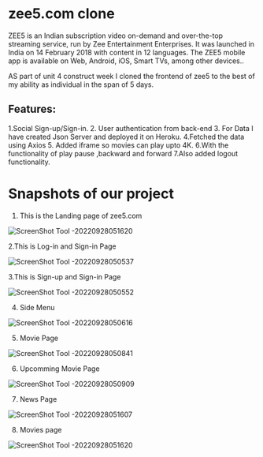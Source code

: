 # zee5.com clone

ZEE5 is an Indian subscription video on-demand and over-the-top streaming service, run by Zee Entertainment Enterprises. It was launched in India on 14 February 2018 with content in 12 languages. The ZEE5 mobile app is available on Web, Android, iOS, Smart TVs, among other devices..

AS part of unit 4 construct week I cloned the frontend of zee5 to the best of my ability as individual in the span of 5 days.


<!-- ## Tech Stack: -->

<!-- <p>
   <img src="https://img.icons8.com/color/64/000000/javascript.png"/>
   <img src="https://img.icons8.com/color/64/000000/html-5.png"/>
   <img src="https://img.icons8.com/color/64/000000/css3.png" />
   <img src="https://img.icons8.com/color/64/000000/json.png"/>
</p> -->

## Features:

1.Social Sign-up/Sign-in. 2. User authentication from back-end 3. For Data I have created Json Server and deployed it on Heroku. 4.Fetched the data using Axios 5. Added iframe so movies can play upto 4K. 6.With the functionality of play pause ,backward and forward 7.Also added logout functionality.

<h1>Snapshots of our project</h1>

1. This is the Landing page of zee5.com

![ScreenShot Tool -20220928051620](https://user-images.githubusercontent.com/88669777/192657654-48d93c8d-9002-4b8d-83bc-ee72623bb79e.png)

2.This is Log-in and Sign-in Page

![ScreenShot Tool -20220928050537](https://user-images.githubusercontent.com/88669777/192657734-ddd4c787-0e68-4cb8-82eb-153ee098acdd.png)


3.This is Sign-up and Sign-in Page

![ScreenShot Tool -20220928050552](https://user-images.githubusercontent.com/88669777/192657791-8d2e0d1a-7223-4ef9-92f0-ca9f920a798a.png)

4. Side Menu

![ScreenShot Tool -20220928050616](https://user-images.githubusercontent.com/88669777/192657860-88bdec21-0d92-4b69-a3d3-279d0b8c4508.png)

5. Movie Page 

![ScreenShot Tool -20220928050841](https://user-images.githubusercontent.com/88669777/192657944-f6bd858c-9c85-492f-8710-d71b4086f1ed.png)

6. Upcomming Movie Page

![ScreenShot Tool -20220928050909](https://user-images.githubusercontent.com/88669777/192658025-24a322fd-d797-4938-a631-540f35247341.png)

7. News Page

![ScreenShot Tool -20220928051607](https://user-images.githubusercontent.com/88669777/192658120-d92e2785-d9f0-4401-93b5-942d90ad39c4.png)

8. Movies page

![ScreenShot Tool -20220928051620](https://user-images.githubusercontent.com/88669777/192658135-ac2e1f74-e10f-4d26-9223-b4fb50bb02b7.png)
